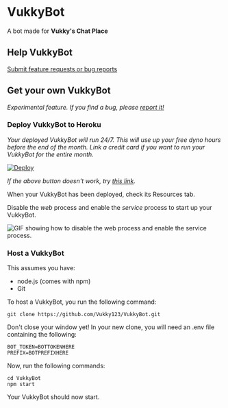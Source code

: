# VukkyBot
A bot made for **Vukky's Chat Place**

## Help VukkyBot
[Submit feature requests or bug reports](https://github.com/Vukky123/VukkyBot/issues/new/choose)

## Get your own VukkyBot
*Experimental feature. If you find a bug, please [report it!](https://github.com/Vukky123/VukkyBot/issues/new/choose)*

### Deploy VukkyBot to Heroku

*Your deployed VukkyBot will run 24/7. This will use up your free dyno hours before the end of the month. Link a credit card if you want to run your VukkyBot for the entire month.*

[![Deploy](https://www.herokucdn.com/deploy/button.svg)](https://heroku.com/deploy)

*If the above button doesn't work, try [this link](https://dashboard.heroku.com/new?button-url=https%3A%2F%2Fgithub.com%2FVukky123%2FVukkyBot&template=https%3A%2F%2Fgithub.com%2FVukky123%2FVukkyBot%2Fapp.json).*

When your VukkyBot has been deployed, check its Resources tab.

Disable the *web* process and enable the *service* process to start up your VukkyBot.

![GIF showing how to disable the web process and enable the service process.](https://i.imgur.com/Bh39dW4.gif)

### Host a VukkyBot

This assumes you have:
- node.js (comes with npm)
- Git

To host a VukkyBot, you run the following command:
```
git clone https://github.com/Vukky123/VukkyBot.git
```
Don't close your window yet!
In your new clone, you will need an .env file containing the following:
```
BOT_TOKEN=BOTTOKENHERE
PREFIX=BOTPREFIXHERE
```
Now, run the following commands:
```
cd VukkyBot
npm start
```
Your VukkyBot should now start.
